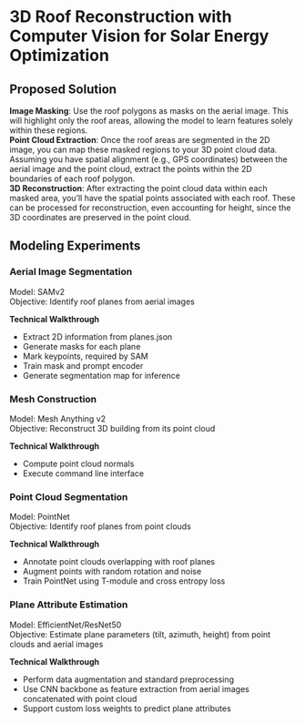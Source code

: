 # 3D Roof Reconstruction with Computer Vision for Solar Energy Optimization

## Proposed Solution
**Image Masking**: Use the roof polygons as masks on the aerial image. This will highlight only the roof areas, allowing the model to learn features solely within these regions.  
**Point Cloud Extraction**: Once the roof areas are segmented in the 2D image, you can map these masked regions to your 3D point cloud data. Assuming you have spatial alignment (e.g., GPS coordinates) between the aerial image and the point cloud, extract the points within the 2D boundaries of each roof polygon.  
**3D Reconstruction**: After extracting the point cloud data within each masked area, you’ll have the spatial points associated with each roof. These can be processed for reconstruction, even accounting for height, since the 3D coordinates are preserved in the point cloud.  

## Modeling Experiments

### Aerial Image Segmentation

Model: SAMv2  
Objective: Identify roof planes from aerial images  

**Technical Walkthrough**
- Extract 2D information from planes.json
- Generate masks for each plane
- Mark keypoints, required by SAM
- Train mask and prompt encoder
- Generate segmentation map for inference

### Mesh Construction

Model: Mesh Anything v2  
Objective: Reconstruct 3D building from its point cloud  

**Technical Walkthrough**
- Compute point cloud normals
- Execute command line interface

### Point Cloud Segmentation

Model: PointNet  
Objective: Identify roof planes from point clouds  

**Technical Walkthrough**
- Annotate point clouds overlapping with roof planes
- Augment points with random rotation and noise
- Train PointNet using T-module and cross entropy loss

### Plane Attribute Estimation

Model: EfficientNet/ResNet50  
Objective: Estimate plane parameters (tilt, azimuth, height) from point clouds and aerial images  

**Technical Walkthrough**
- Perform data augmentation and standard preprocessing
- Use CNN backbone as feature extraction from aerial images concatenated with point cloud
- Support custom loss weights to predict plane attributes
